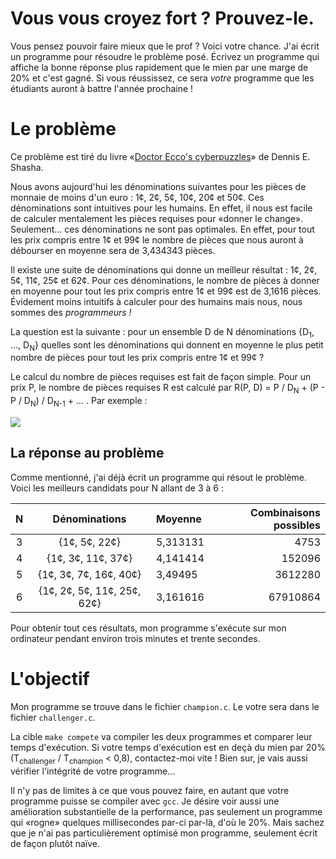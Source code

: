 #  Vous vous croyez fort ? Prouvez-le.

Vous pensez pouvoir faire mieux que le prof ?
Voici votre chance.
J'ai écrit un programme pour résoudre le problème posé.
Écrivez un programme qui affiche la bonne réponse plus rapidement que le mien par une marge de 20% et c'est gagné.
Si vous réussissez, ce sera *votre* programme que les étudiants auront à battre l'année prochaine !

# Le problème

Ce problème est tiré du livre «[Doctor Ecco's cyberpuzzles](https://www.goodreads.com/book/show/82492.Doctor_Ecco_s_Cyberpuzzles)» de Dennis E. Shasha.

Nous avons aujourd'hui les dénominations suivantes pour les pièces de monnaie de moins d'un euro : 1¢, 2¢, 5¢, 10¢, 20¢ et 50¢.
Ces dénominations sont intuitives pour les humains.
En effet, il nous est facile de calculer mentalement les pièces requises pour «donner le change».
Seulement... ces dénominations ne sont pas optimales.
En effet, pour tout les prix compris entre 1¢ et 99¢ le nombre de pièces que nous auront à débourser en moyenne sera de 3,434343 pièces.

Il existe une suite de dénominations qui donne un meilleur résultat : 1¢, 2¢, 5¢, 11¢, 25¢ et 62¢.
Pour ces dénominations, le nombre de pièces à donner en moyenne pour tout les prix compris entre 1¢ et 99¢ est de 3,1616 pièces.
Évidement moins intuitifs à calculer pour des humains mais nous, nous  sommes des *programmeurs !*

La question est la suivante : pour un ensemble D de N dénominations {D<sub>1</sub>, ..., D<sub>N</sub>} quelles sont les dénominations qui donnent en moyenne le plus petit nombre de pièces pour tout les prix compris entre 1¢ et 99¢ ?

Le calcul du nombre de pièces requises est fait de façon simple.
Pour un prix P, le nombre de pièces requises R est calculé par R(P, D) = P / D<sub>N</sub> + (P - P / D<sub>N</sub>) / D<sub>N-1</sub> + ... .
Par exemple :

<img src="https://render.githubusercontent.com/render/math?math=%5Clarge%0A%5Cbegin%7Balign*%7D%0AR(96%2C%20%5Cleft%5C%7B1%2C2%2C5%2C10%2C20%2C50%5Cright%5C%7D)%26%3D96%2F50%2B46%2F20%2B6%2F5%2B1%2F1%5C%5C%0A%26%3D1%2B2%2B1%2B1%5C%5C%0A%26%3D5%0A%5Cend%7Balign*%7D" >

## La réponse au problème

Comme mentionné, j'ai déjà écrit un programme qui résout le problème.
Voici les meilleurs candidats pour N allant de 3 à 6 :

| N | Dénominations | Moyenne | Combinaisons possibles |
|:-:|:-:|:- | -:|
| 3 | {1¢, 5¢, 22¢} | 5,313131 | 4753 |
| 4 | {1¢, 3¢, 11¢, 37¢} | 4,141414 | 152096 |
| 5 | {1¢, 3¢, 7¢, 16¢, 40¢} | 3,49495 | 3612280 |
| 6 | {1¢, 2¢, 5¢, 11¢, 25¢, 62¢} | 3,161616 | 67910864 |

Pour obtenir tout ces résultats, mon programme s'exécute sur mon ordinateur pendant environ trois minutes et trente secondes.

# L'objectif

Mon programme se trouve dans le fichier `champion.c`.
Le votre sera dans le fichier `challenger.c`.

La cible `make compete` va compiler les deux programmes et comparer leur temps d'exécution.
Si votre temps d'exécution est en deçà du mien par 20% (T<sub>challenger</sub> / T<sub>champion</sub> < 0,8), contactez-moi vite !
Bien sur, je vais aussi vérifier l'intégrité de votre programme...

Il n'y pas de limites à ce que vous pouvez faire, en autant que votre programme puisse se compiler avec `gcc`.
Je désire voir aussi une amélioration substantielle de la performance, pas seulement un programme qui «rogne» quelques millisecondes par-ci par-là, d'où le 20%. Mais sachez que je n'ai pas particulièrement optimisé mon programme, seulement écrit de façon plutôt naïve.


